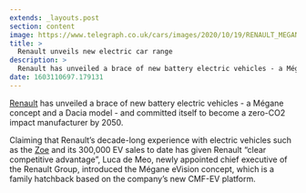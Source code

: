 ```yaml
--- 
extends: _layouts.post 
section: content 
image: https://www.telegraph.co.uk/cars/images/2020/10/19/RENAULT_MEGANE_eVISION_03_1094476_Embargo-Oct-15th-5-30-pm-Paris-Time_trans_NvBQzQNjv4BqmNs1YL9dv8yT6tIDblUnHz6eSDzPIJUPIvBSnJEiz9E.jpg?impolicy=logo-overlay 
title: > 
  Renault unveils new electric car range 
description: > 
  Renault has unveiled a brace of new battery electric vehicles - a Mégane concept and a Dacia model - and committed itself to become a zero-CO2 impact manufacturer by 2050.Claiming that Renault’s decade-long experience with electric vehicles such as the Zoe and its 300,000 EV sales to date has given Renault “clear competitive advantage”, Luca de Meo, newly appointed chief executive of the Renault Group, introduced the Mégane eVision concept, which is a family hatchback based on the company’s new CMF-EV platform. 
date: 1603110697.179131 
--- 
```

<div><p><a href="https://www.telegraph.co.uk/cars/renault/">Renault</a> has unveiled a brace of new battery electric vehicles -&#160;a M&#233;gane concept and a Dacia model -&#160;and committed itself to become a zero-CO2 impact manufacturer by 2050.</p>
<p>Claiming that Renault&#8217;s decade-long experience with electric vehicles such as the <a href="https://www.telegraph.co.uk/cars/renault/2020-renault-zoe-review-electric-car-becomes-mainstream/">Zoe</a> and its 300,000 EV sales to date has given Renault &#8220;clear competitive advantage&#8221;, Luca de Meo, newly appointed chief executive of the Renault Group, introduced the M&#233;gane eVision concept, which is a family hatchback based on the company&#8217;s new CMF-EV platform.</p>
</div>